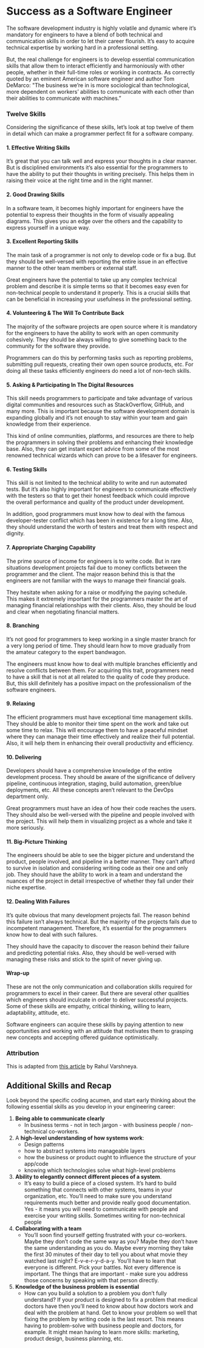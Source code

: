 # Success as a Software Engineer

The software development industry is highly volatile and dynamic where it’s mandatory for engineers to have a blend of both technical and communication skills in order to let their career flourish. It’s easy to acquire technical expertise by working hard in a professional setting.

But, the real challenge for engineers is to develop essential communication skills that allow them to interact efficiently and harmoniously with other people, whether in their full-time roles or working in contracts. As correctly quoted by an eminent American software engineer and author Tom DeMarco: "The business we’re in is more sociological than technological, more dependent on workers’ abilities to communicate with each other than their abilities to communicate with machines.”

### Twelve Skills <a id="Twelve-Skills"></a>

Considering the significance of these skills, let’s look at top twelve of them in detail which can make a programmer perfect fit for a software company.

#### 1. Effective Writing Skills <a id="1-Effective-Writing-Skills"></a>

It’s great that you can talk well and express your thoughts in a clear manner. But is disciplined environments it’s also essential for the programmers to have the ability to put their thoughts in writing precisely. This helps them in raising their voice at the right time and in the right manner.

#### 2. Good Drawing Skills <a id="2-Good-Drawing-Skills"></a>

In a software team, it becomes highly important for engineers have the potential to express their thoughts in the form of visually appealing diagrams. This gives you an edge over the others and the capability to express yourself in a unique way.

#### 3. Excellent Reporting Skills <a id="3-Excellent-Reporting-Skills"></a>

The main task of a programmer is not only to develop code or fix a bug. But they should be well-versed with reporting the entire issue in an effective manner to the other team members or external staff.

Great engineers have the potential to take up any complex technical problem and describe it is simple terms so that it becomes easy even for non-technical people to understand it properly. This is a crucial skills that can be beneficial in increasing your usefulness in the professional setting.

#### 4. Volunteering & The Will To Contribute Back <a id="4-Volunteering-amp-The-Will-To-Contribute-Back"></a>

The majority of the software projects are open source where it is mandatory for the engineers to have the ability to work with an open community cohesively. They should be always willing to give something back to the community for the software they provide.

Programmers can do this by performing tasks such as reporting problems, submitting pull requests, creating their own open source products, etc. For doing all these tasks efficiently engineers do need a lot of non-tech skills.

#### 5. Asking & Participating In The Digital Resources <a id="5-Asking-amp-Participating-In-The-Digital-Resources"></a>

This skill needs programmers to participate and take advantage of various digital communities and resources such as StackOverflow, GitHub, and many more. This is important because the software development domain is expanding globally and it’s not enough to stay within your team and gain knowledge from their experience.

This kind of online communities, platforms, and resources are there to help the programmers in solving their problems and enhancing their knowledge base. Also, they can get instant expert advice from some of the most renowned technical wizards which can prove to be a lifesaver for engineers.

#### 6. Testing Skills <a id="6-Testing-Skills"></a>

This skill is not limited to the technical ability to write and run automated tests. But it’s also highly important for engineers to communicate effectively with the testers so that to get their honest feedback which could improve the overall performance and quality of the product under development.

In addition, good programmers must know how to deal with the famous developer-tester conflict which has been in existence for a long time. Also, they should understand the worth of testers and treat them with respect and dignity.

#### 7. Appropriate Charging Capability <a id="7-Appropriate-Charging-Capability"></a>

The prime source of income for engineers is to write code. But in rare situations development projects fail due to money conflicts between the programmer and the client. The major reason behind this is that the engineers are not familiar with the ways to manage their financial goals.

They hesitate when asking for a raise or modifying the paying schedule. This makes it extremely important for the programmers master the art of managing financial relationships with their clients. Also, they should be loud and clear when negotiating financial matters.

#### 8. Branching <a id="8-Branching"></a>

It’s not good for programmers to keep working in a single master branch for a very long period of time. They should learn how to move gradually from the amateur category to the expert bandwagon.

The engineers must know how to deal with multiple branches efficiently and resolve conflicts between them. For acquiring this trait, programmers need to have a skill that is not at all related to the quality of code they produce. But, this skill definitely has a positive impact on the professionalism of the software engineers.

#### 9. Relaxing <a id="9-Relaxing"></a>

The efficient programmers must have exceptional time management skills. They should be able to monitor their time spent on the work and take out some time to relax. This will encourage them to have a peaceful mindset where they can manage their time effectively and realize their full potential. Also, it will help them in enhancing their overall productivity and efficiency.

#### 10. Delivering <a id="10-Delivering"></a>

Developers should have a comprehensive knowledge of the entire development process. They should be aware of the significance of delivery pipeline, continuous integration, staging, build automation, green/blue deployments, etc. All these concepts aren’t relevant to the DevOps department only.

Great programmers must have an idea of how their code reaches the users. They should also be well-versed with the pipeline and people involved with the project. This will help them in visualizing project as a whole and take it more seriously.

#### 11. Big-Picture Thinking <a id="11-Big-Picture-Thinking"></a>

The engineers should be able to see the bigger picture and understand the product, people involved, and pipeline in a better manner. They can’t afford to survive in isolation and considering writing code as their one and only job. They should have the ability to work in a team and understand the nuances of the project in detail irrespective of whether they fall under their niche expertise.

#### 12. Dealing With Failures <a id="12-Dealing-With-Failures"></a>

It’s quite obvious that many development projects fail. The reason behind this failure isn’t always technical. But the majority of the projects fails due to incompetent management. Therefore, it’s essential for the programmers know how to deal with such failures.

They should have the capacity to discover the reason behind their failure and predicting potential risks. Also, they should be well-versed with managing these risks and stick to the spirit of never giving up.

#### Wrap-up <a id="Wrap-up"></a>

These are not the only communication and collaboration skills required for programmers to excel in their career. But there are several other qualities which engineers should inculcate in order to deliver successful projects. Some of these skills are empathy, critical thinking, willing to learn, adaptability, attitude, etc.

Software engineers can acquire these skills by paying attention to new opportunities and working with an attitude that motivates them to grasping new concepts and accepting offered guidance optimistically.

### Attribution <a id="Attribution"></a>

This is adapted from [this article](https://dev.to/rahulvarshneya/12-must-have-soft-skills-for-software-engineers-4d89) by Rahul Varshneya.

## Additional Skills and Recap

Look beyond the specific coding acumen, and start early thinking about the following essential skills as you develop in your engineering career:

1. **Being able to communicate clearly** 
   * In business terms - not in tech jargon - with business people / non-technical co-workers.
2. A **high-level understanding of how systems work**:
   * Design patterns
   * how to abstract systems into manageable layers
   * how the business or product ought to influence the structure of your app/code
   * knowing which technologies solve what high-level problems
3. **Ability to elegantly connect different pieces of a system**.
   * It’s easy to build a piece of a closed system. It’s hard to build something that connects with other systems, teams in your organization, etc. You’ll need to make sure you understand requirements much better and provide really good documentation. Yes - it means you will need to communicate with people and exercise your writing skills. Sometimes writing for non-technical people
4. **Collaborating with a team**
   * You’ll soon find yourself getting frustrated with your co-workers. Maybe they don’t code the same way as you? Maybe they don’t have the same understanding as you do. Maybe every morning they take the first 30 minutes of their day to tell you about what movie they watched last night? E-v-e-r-y-d-a-y. You’ll have to learn that everyone is different. Pick your battles. Not every difference is important. The things that are important - make sure you address those concerns by speaking with that person directly.
5. **Knowledge of the business problem is essential**
   * How can you build a solution to a problem you don’t fully understand? If your product is designed to fix a problem that medical doctors have then you’ll need to know about how doctors work and deal with the problem at hand. Get to know your problem so well that fixing the problem by writing code is the last resort. This means having to problem-solve with business people and doctors, for example. It might mean having to learn more skills: marketing, product design, business planning, etc.

